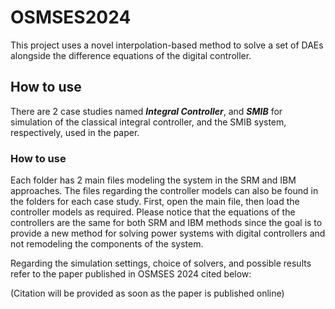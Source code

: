 # OSMSES2024

This project uses a novel interpolation-based method to solve a set of DAEs alongside the difference equations of the digital controller.

## How to use
There are 2 case studies named __*Integral Controller*__, and __*SMIB*__ for simulation of the classical integral controller, and the SMIB system, respectively, used in the paper.


### How to use

Each folder has 2 main files modeling the system in the SRM and IBM approaches. The files regarding the controller models can also be found in the folders for each case study. First, open the main file, then load the controller models as required. Please notice that the equations of the controllers are the same for both SRM and IBM methods since the goal is to provide a new method for solving power systems with digital controllers and not remodeling the components of the system.

Regarding the simulation settings, choice of solvers, and possible results refer to the paper published in OSMSES 2024 cited below:

(Citation will be provided as soon as the paper is published online)
